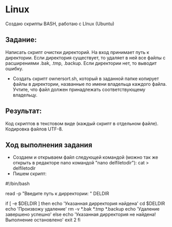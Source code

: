 # Linux
Создаю скрипты BASH, работаю с LInux (Ubuntu)


## Задание:
Написать скрипт очистки директорий. На вход принимает путь к директории. Если директория существует, то удаляет в ней все файлы с расширениями .bak, .tmp, .backup. Если директории нет, то выводит ошибку.
* Создать скрипт ownersort.sh, который в заданной папке копирует файлы в директории, названные по имени владельца каждого файла. Учтите, что файл должен принадлежать соответствующему владельцу.

## Результат:
Код скриптов в текстовом виде (каждый скрипт в отдельном файле). Кодировка файлов UTF-8.

## Ход выполнения задания
- Создаем и открываем файл следующей командой (можно так же открыть в редакторе nano командой "nano delfiletodir"):
 cat > delfiletodir
- Пишем скрипт: 

#!/bin/bash

read -p "Введите путь к дирректории: " DELDIR

if [ -e $DELDIR ]
    then
        echo 'Указанная дирректория найдена'
        cd $DELDIR
        echo 'Произвожу удаление'
        rm -v *.bak *.tmp *.backup
        echo 'Удаление завершено успешно'
    else
        echo 'Указанная дирректория не найдена! Выполнение остановлено'
        exit 2
fi
